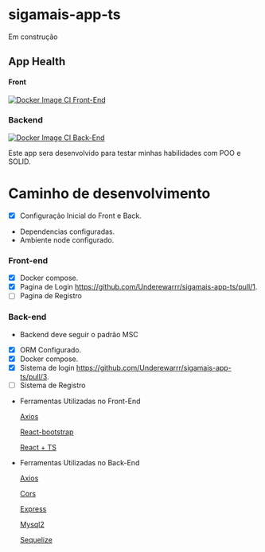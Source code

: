 # sigamais-app-ts
Em construção

## App Health
#### Front
[![Docker Image CI Front-End](https://github.com/Underewarrr/sigamais-app-ts/actions/workflows/docker-image-frontend.yml/badge.svg)](https://github.com/Underewarrr/sigamais-app-ts/actions/workflows/docker-image-frontend.yml)
### Backend
[![Docker Image CI Back-End](https://github.com/Underewarrr/sigamais-app-ts/actions/workflows/docker-image-backend.yml/badge.svg)](https://github.com/Underewarrr/sigamais-app-ts/actions/workflows/docker-image-backend.yml)

Este app sera desenvolvido para testar minhas habilidades com POO e SOLID.
 
 # Caminho de desenvolvimento
 
 - [x] Configuração Inicial do Front e Back.
 * Dependencias configuradas.
 * Ambiente node configurado.
 
### Front-end
 - [x] Docker compose.
 - [x] Pagina de Login https://github.com/Underewarrr/sigamais-app-ts/pull/1.
 - [ ] Pagina de Registro
 
### Back-end
* Backend deve seguir o padrão MSC
 - [x] ORM Configurado.
 - [x] Docker compose.
 - [x] Sistema de login https://github.com/Underewarrr/sigamais-app-ts/pull/3.
 - [ ] Sistema de Registro

 * Ferramentas Utilizadas no Front-End
 
    [Axios](https://axios-http.com/ptbr/docs/intro)
    
    [React-bootstrap](https://react-bootstrap.github.io/) 
    
    [React + TS](https://www.typescriptlang.org/pt/docs/handbook/react.html)
    
* Ferramentas Utilizadas no Back-End

    [Axios](https://axios-http.com/ptbr/docs/intro)
    
    [Cors](https://www.npmjs.com/package/cors)
    
    [Express](https://www.npmjs.com/package/express)
    
    [Mysql2](https://www.npmjs.com/package/mysql2)
    
    [Sequelize](https://sequelize.org/)
